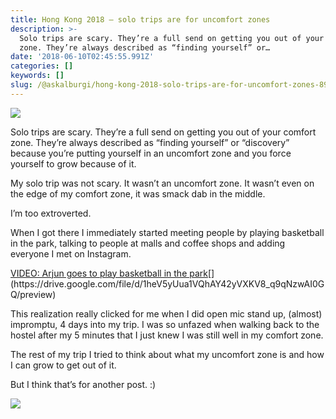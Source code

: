 ```yaml
---
title: Hong Kong 2018 — solo trips are for uncomfort zones
description: >-
  Solo trips are scary. They’re a full send on getting you out of your comfort
  zone. They’re always described as “finding yourself” or…
date: '2018-06-10T02:45:55.991Z'
categories: []
keywords: []
slug: /@askalburgi/hong-kong-2018-solo-trips-are-for-uncomfort-zones-89fa4a95dcaa
---
```


![](https://cdn-images-1.medium.com/max/800/0*WA3aX1Z8WbCbBniw)

Solo trips are scary. They’re a full send on getting you out of your comfort zone. They’re always described as “finding yourself” or “discovery” because you’re putting yourself in an uncomfort zone and you force yourself to grow because of it.

My solo trip was not scary. It wasn’t an uncomfort zone. It wasn’t even on the edge of my comfort zone, it was smack dab in the middle.

I’m too extroverted.

When I got there I immediately started meeting people by playing basketball in the park, talking to people at malls and coffee shops and adding everyone I met on Instagram.

[VIDEO: Arjun goes to play basketball in the park](https://drive.google.com/file/d/1heV5yUua1VQhAY42yVXKV8_q9qNzwAI0GQ/preview "https://drive.google.com/file/d/1heV5yUua1VQhAY42yVXKV8_q9qNzwAI0GQ/preview")[](https://drive.google.com/file/d/1heV5yUua1VQhAY42yVXKV8_q9qNzwAI0GQ/preview)

This realization really clicked for me when I did open mic stand up, (almost) impromptu, 4 days into my trip. I was so unfazed when walking back to the hostel after my 5 minutes that I just knew I was still well in my comfort zone.

The rest of my trip I tried to think about what my uncomfort zone is and how I can grow to get out of it.

But I think that’s for another post. :)

![](https://cdn-images-1.medium.com/max/800/0*QFUIlzO_kcVtADJh)